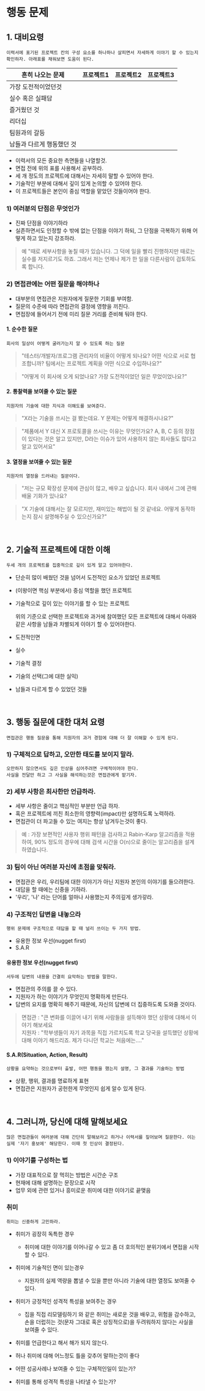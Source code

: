 # 행동 문제



## 1. 대비요령

    이력서에 표기된 프로젝트 칸의 구성 요소를 하나하나 살피면서 자세하게 이야기 할 수 있는지 확인하자. 아래표를 채워보면 도움이 된다.

| 흔히 나오는 문제           | 프로젝트1 | 프로젝트2 | 프로젝트3 |
|----------------------------|-----------|-----------|-----------|
| 가장 도전적이었던것        |           |           |           |
| 실수 혹은 실패담           |           |           |           |
| 즐거웠던 것                |           |           |           |
| 리더십                     |           |           |           |
| 팀원과의 갈등              |           |           |           |
| 남들과 다르게 행동했던 것  |           |           |           |


- 이력서의 모든 중요한 측면들을 나열할것.
- 면접 전에 위의 표를 사용해서 공부하라.
- 세 개 정도의 프로젝트에 대해서는 자세히 말할 수 있어야 한다.
- 기술적인 부분에 대해서 깊이 있게 논의할 수 있어야 한다.
- 이 프로젝트들은 본인이 중심 역할을 맡았던 것들이어야 한다.


### 1) 여러분의 단점은 무엇인가

- 진짜 단점을 이야기하라
- 실존하면서도 인정할 수 밖에 없는 단점을 이야기 하되, 그 단점을 극복하기 위해 어떻게 하고 있는지 강조하라.

> 예 "때로 세부사항을 놓칠 때가 있습니다. 그 덕에 일을 빨리 진행하지만 때로는 실수를 저지르기도 하죠. 그래서 저는 언제나 제가 한 일을 다른사람이 검토하도록 합니다.



### 2) 면접관에는 어떤 질문을 해야하나

- 대부분의 면접관은 지원자에게 질문한 기회를 부여함.
- 질문의 수준에 따라 면접관의 결정에 영향을 끼친다.
- 면접장에 들어서기 전에 미리 질문 거리를 준비해 둬야 한다.

#### 1. 순수한 질문

    회사의 일상이 어떻게 굴러가는지 알 수 있도록 하는 질문

> "테스터/개발자/프로그램 관리자의 비율이 어떻게 되나요? 어떤 식으로 서로 협조합니까? 팀에서는 프로젝트 계획을 어떤 식으로 수입하나요?"

> "어떻게 이 회사에 오게 되었나요? 가장 도전적이었던 일은 무었이었나요?"



#### 2. 통찰력을 보여줄 수 있는 질문

    지원자의 기술에 대한 지식과 이해도를 보여준다.

> "X라는 기술을 쓰시는 걸 봤는데요. Y 문제는 어떻게 해결하시나요?"

> "제품에서 Y 대신 X 프로토콜을 쓰시는 이유는 무엇인가요? A, B, C 등의 장점이 있다는 것은 알고 있지만, D라는 이슈가 있어 사용하지 않는 회사들도 많다고 알고 있어서요"


#### 3. 열정을 보여줄 수 있는 질문

    지원자의 열정을 드러내는 질문이다.

> "저는 규모 확장성 문제에 관심이 많고, 배우고 싶습니다. 회사 내에서 그에 관해 배울 기화가 있나요?

> "X 기술에 대해서는 잘 모르지만, 재미있는 해법이 될 것 같네요. 어떻게 동작하는지 잠시 설명해주실 수 있으신가요?"

<br>


## 2. 기술적 프로젝트에 대한 이해


    두세 개의 프로젝트를 집중적으로 깊이 있게 알고 있어야한다.

- 단순히 많이 배웠던 것을 넘어서 도전적인 요소가 있었던 프로젝트
- (이왕이면 핵심 부분에서) 중심 역할을 했던 프로젝트
- 기술적으로 깊이 있는 이야기를 할 수 있는 프로젝트

    위의 기준으로 선택한 프로젝트와 과거에 참여했던 모든 프로젝트에 대해서 아래와 같은 사항을 남들과 차별되게 이야기 할 수 있어야한다.


- 도전적인면
- 실수
- 기술적 결정
- 기술의 선택(그에 대한 실익)
- 남들과 다르게 할 수 있었던 것들




<br>


## 3. 행동 질문에 대한 대처 요령

    면접관은 행동 질문을 통해 지원자의 과거 경험에 대해 더 잘 이해할 수 있게 된다.

### 1) 구체적으로 답하고, 오만한 태도를 보이지 말라.

    오만하지 않으면서도 깊은 인상을 심어주려면 구체적이어야 한다.
    사실을 전달만 하고 그 사실을 해석하는것은 면접관에게 맡기자.


### 2) 세부 사항은 최사한만 언급하라.

- 세부 사항은 줄이고 핵심적인 부분만 언급 하자.
- 혹은 프로젝트에 끼친 최소한의 영향력(impact)만 설명하도록 노력하라.
- 면접관이 더 파고들 수 있는 여지는 항상 남겨두는것이 좋다.

> 예 : 가장 보편적인 사용자 행위 패턴을 검사하고 Rabin-Karp 알고리즘을 적용하여, 90% 정도의 경우에 대해 검색 시간을 O(n)으로 줄이는 알고리즘을 설계하였습니다.


### 3) 팀이 아닌 여러분 자신에 초점을 맞춰라.

- 면접관은 우리, 우리팀에 대한 이야기가 아닌 지원자 본인의 이야기를 들으려한다.
- 대답을 할 때에는 신중을 기하라.
- '우리', '나' 라는 단어를 얼마나 사용했는지 주의깊게 생가갛라.

### 4) 구조적인 답변을 내놓으라

    행위 문제에 구조적으로 대답을 할 때 널리 쓰이는 두 가지 방법.

- 유용한 정보 우선(nugget first)
- S.A.R


#### 유용한 정보 우선(nugget first)

    서두에 답변의 내용을 간결히 요악하는 방법을 말한다.


- 면접관의 주의를 끌 수 있다.
- 지원자가 하는 이야기가 무엇인지 명확하게 만든다.
- 답변의 요지를 명확히 해주기 때문에, 자신의 답변에 더 집중하도록 도와줄 것이다.


> 면접관 : "큰 변화를 이끌어 내기 위해 사람들을 설득해야 했던 상황에 대해서 이야기 해보세요  
지원자 : "학부생들이 자기 과목을 직접 가르치도록 학교 당국을 설득했던 상황에 대해 이야기 해드리죠. 제가 다니던 학교는 처음에는...."


#### S.A.R(Situation, Action, Result) 

    상황을 요약하는 것으로부터 출발, 어떤 행동을 했는지 설명, 그 결과를 기술하는 방법

- 상황, 행위, 결과를 명료하게 표현
- 면접관은 지원자가 공헌한게 무엇인지 쉽게 알수 있게 된다.

<br>

## 4. 그러니까, 당신에 대해 말해보세요

    많은 면접관들이 여러분에 대해 간단히 말해보라고 하거나 이력서를 짚어보며 질문한다. 이는 실제 '자기 홍보에' 해당한다. 이때 첫 인상이 결정된다.


### 1) 이야기를 구성하는 법

- 가장 대표적으로 잘 먹히는 방법은 시간순 구조
- 현재에 대해 설명하는 문장으로 시작
- 업무 외에 관련 있거나 흥미로운 취미에 대한 이야기로 끝맺음




### 취미

    취미는 신중하게 고민하라. 

- 취미가 굉장히 독특한 경우
    - 취미에 대한 이야기를 이어나갈 수 있고 좀 더 호의적인 분위기에서 면접을 시작할 수 있다.

- 취미에 기술적인 면이 있는경우
    - 지원자의 실제 역량을 뽑낼 수 있을 뿐만 아니라 기술에 대한 열정도 보여줄 수 있다.

- 취미가 긍정적인 성격적 특성을 보여주는 경우
    - 집을 직접 리모델링하기 와 같은 취미는 새로운 것을 배우고, 위험을 감수하고, 손을 더럽히는 것(문자 그대로 혹은 상징적으로)을 두려워하지 않다는 사실을 보여줄 수 있다.

- 취미를 언급한다고 해서 해가 되지 않는다.
- 허나 취미에 대해 어느정도 틀을 갖추어 말하는것이 좋다
- 어떤 성공사례나 보여줄 수 있는 구체적인일이 있는가?
- 취미를 통해 성격적 특성을 나타낼 수 있는가?



